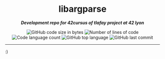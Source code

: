 <h1 align="center">
	libargparse
</h1>

<p align="center">
	<b><i>Development repo for 42cursus of tlafay project at 42 lyon</i></b><br>
</p>

<p align="center">
	<img alt="GitHub code size in bytes" src="https://img.shields.io/github/languages/code-size/Tlafay1/libargparse?color=blueviolet" />
	<img alt="Number of lines of code" src="https://img.shields.io/tokei/lines/github/Tlafay1/libargparse?color=blueviolet" />
	<img alt="Code language count" src="https://img.shields.io/github/languages/count/Tlafay1/libargparse?color=blue" />
	<img alt="GitHub top language" src="https://img.shields.io/github/languages/top/Tlafay1/libargparse?color=blue" />
	<img alt="GitHub last commit" src="https://img.shields.io/github/last-commit/Tlafay1/libargparse?color=brightgreen" />
</p>

---

:)
